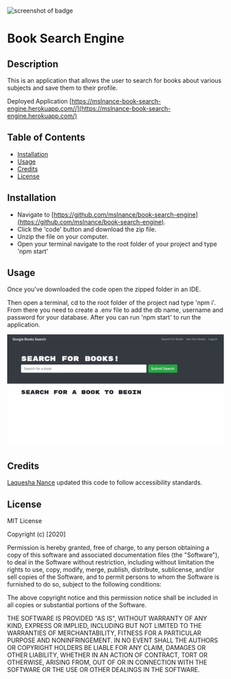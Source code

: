 ![screenshot of badge](https://img.shields.io/badge/license-MIT-blue.svg)

# Book Search Engine

## Description
        
This is an application that allows the user to search for books about various subjects and save them to their profile.


Deployed Application [https://mslnance-book-search-engine.herokuapp.com//](https://mslnance-book-search-engine.herokuapp.com/)

## Table of Contents

* [Installation](#installation)
* [Usage](#usage)
* [Credits](#credits)
* [License](#license)

## Installation

* Navigate to [https://github.com/mslnance/book-search-engine](https://github.com/mslnance/book-search-engine). 
* Click the 'code' button and download the zip file.
* Unzip the file on your computer.
* Open your terminal navigate to the root folder of your project and type 'npm start'

## Usage

Once you've downloaded the code open the zipped folder in an IDE.

Then open a terminal, cd to the root folder of the project nad type 'npm i'. From there you need to create a .env file to add the db name, username and password for your database. After you can run 'npm start' to run the application.

![screenshot of application](client/public/screenshot.PNG)

## Credits

[Laquesha Nance](https://github.com/mslnance)  updated this code to follow accessibility standards.

## License

MIT License

Copyright (c) [2020]

Permission is hereby granted, free of charge, to any person obtaining a copy
of this software and associated documentation files (the "Software"), to deal
in the Software without restriction, including without limitation the rights
to use, copy, modify, merge, publish, distribute, sublicense, and/or sell
copies of the Software, and to permit persons to whom the Software is
furnished to do so, subject to the following conditions:

The above copyright notice and this permission notice shall be included in all
copies or substantial portions of the Software.

THE SOFTWARE IS PROVIDED "AS IS", WITHOUT WARRANTY OF ANY KIND, EXPRESS OR
IMPLIED, INCLUDING BUT NOT LIMITED TO THE WARRANTIES OF MERCHANTABILITY,
FITNESS FOR A PARTICULAR PURPOSE AND NONINFRINGEMENT. IN NO EVENT SHALL THE
AUTHORS OR COPYRIGHT HOLDERS BE LIABLE FOR ANY CLAIM, DAMAGES OR OTHER
LIABILITY, WHETHER IN AN ACTION OF CONTRACT, TORT OR OTHERWISE, ARISING FROM,
OUT OF OR IN CONNECTION WITH THE SOFTWARE OR THE USE OR OTHER DEALINGS IN THE
SOFTWARE.